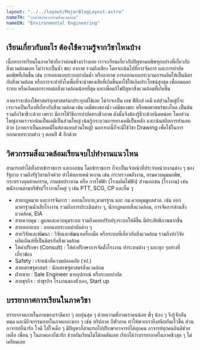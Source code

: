 ```yaml
---
layout: "../../layout/MajorBlogLayout.astro"
nameTH: "ภาควิชาวิศวกรรมสิ่งแวดล้อม"
nameEN: "Environmental Engineering"
---
```



## เรียนเกี่ยวกับอะไร ต้องใช้ความรู้จากวิชาไหนบ้าง
เนื้อหาการเรียนในภาควิชาถือว่าค่อนข้างกว้างเลย เราจะเรียนเกี่ยวกับปัญหามลพิษทุกอย่างที่เกี่ยวกับสิ่งแวดล้อมเลย ไม่ว่าจะเป็นน้ำ ขยะ อากาศ รวมถึงเสียง โดยจะเน้นไปที่การจัดการ และการบำบัดมลพิษที่เกิดขึ้น เช่น การออกแบบระบบบำบัดน้ำ หรืออากาศ การออกแบบกระบวนการผลิตให้เป็นมิตรกับสิ่งแวดล้อม หรือการจะทำยังไงเพื่อที่จะนำของเสียที่เกิดขึ้นมาใช้ให้เกิดประโยชน์สูงสุด เพื่อลดผลกระทบ หรือเกิดผลกระทบต่อสิ่งแวดล้อมน้อยที่สุด และเพื่อแก้ไขปัญหาสิ่งแวดล้อมที่เกิดขึ้น

ภาคเราจะต้องใช้ศาสตร์ทุกศาสตร์มาประยุกต์ใช้เลย ไม่ว่าจะเป็น เลข ฟิสิกส์ เคมี แต่ส่วนใหญ่ก็จะเจาะจงเป็นเรื่องที่เกี่ยวกับสิ่งแวดล้อม เช่น เคมีของของน้ำ เคมีของขยะ หรือพลศาสตร์ของไหล เป็นต้น รวมถึงวิชาชีวะด้วย เพราะ มีการใช้วิธีการบำบัดทางชีวภาพ ดังนั้นจึงต้องรู้ชีวะด้วยนิดหน่อย โดยส่วนใหญ่ภาคเราจะเน้นเป็นเคมีเป็นส่วนใหญ่ เน้นรู้กระบวนการทางเคมีเป็นหลัก และเน้นสกิลการทำแลบด้วย (ภาคเราเป็นแลบคมีในห้องแลบส่วนใหญ่) นอกจากนี้ก็จะมีใช้วิชา Drawing เพื่อใช้ในการออกแบบระบบต่าง ๆ ตอนปี 4 อีกด้วย

## วิศวกรรมสิ่งแวดล้อมเรียนจบไปทำงานแนวไหน

สามารถทำได้ทั้งสายข้าราชการ และเอกชน โดยข้าราชการ ก็จะเป็นเจ้าหน้าที่ประจำหน่วยงานต่าง ๆ ของรัฐบาล รวมถึงรัฐวิสาหกิจด้วย ทำได้หลายหน่วยงาน เช่น กระทรวงพลังงาน, กรมควบคุมมลพิษ, กระทรวงอุตสาหกรรม, กรมชลประทาน หรือ การไฟฟ้า (โรงผลิตไฟฟ้า) ส่วนเอกชน (โรงงาน) เช่น พนักงานตามบริษัท/โรงงานใหญ่ ๆ เช่น  PTT, SCG, CP และอื่น ๆ

- สายกฎหมาย และการจัดการ : ออกนโยบาย,มาตรฐาน และ กม.ควบคุมดูแลสวล. เช่น ออกมาตรฐานน้ำเสียโรงงาน รวมถึงการประเมินต่าง ๆ, นักกฎหมายสิ่งแวดล้อม, การจัดการด้านสิ่งแวดล้อม, EIA
- สายควบคุม : ดูแลและควบคุมระบบ รวมถึงคอยปรับปรุงระบบให้ดีขึ้น มีประสิทธิภาพมากขึ้น
- สายออกแบบ : ออกแบบระบบบำบัดต่าง ๆ
- สายวิจัยและพัฒนา : วิจัยและพัฒนาเครื่องมือ หรือระบบที่เกี่ยวกับสิ่งแวดล้อม รวมถึงทำวิจัยผลิตภัณฑ์ที่เป็นมิตรกับสิ่งแวดล้อม
- ให้คำปรึกษา (Consult) : ให้คำปรึกษาการจัดตั้งโรงงาน ทำระบบต่าง ๆ และทุก ๆอย่างที่เกี่ยวข้อง
- Safety : เจ้าหน้าที่ความปลอดภัย (จป.)
- สายเศรษฐศาสตร์ : นักเศรษฐศาสตร์สิ่งแวดล้อม
- ฝ่ายขาย : Sale Engineer ขายอุปกรณ์ หรือระบบบำบัด
- สายธุรกิจ : ทำธุรกิจ โรงงานของตัวเอง, Start up


## บรรยากาศการเรียนในภาควิชา
บรรยากาศภายในภาคของเราดีมาก ๆ อบอุ่นสุด ๆ ด้วยความที่ภาคเราคนน้อย พี่ๆ น้อง ๆ  จึงรู้จักกันหมด และมีกิจกรรมภายในภาคเยอะมาก ๆ เช่น ทริปภาค กีฬาภาค ทำให้พวกเรายิ่งสนิทกันเร็วขึ้น ส่วนอาจารย์ก็น่ารัก ใจดี ใส่ใจเด็ก ๆ มีปัญหาก็สามารถไปปรึกษาอาจารย์ได้ทุกคน อาจารย์ทุกคนยินดีช่วยเหลือ เพื่อน ๆ ในภาคเองก็น่ารัก ช่วยกันเรียนไม่ได้กดดันเลย เรียกได้ว่าบรรยากาศในภาคชิวสุด ๆ ไม่เครียดเลย